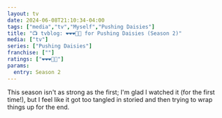 ```yaml
---
layout: tv
date: 2024-06-08T21:10:34-04:00
tags: ["media","tv","Myself","Pushing Daisies"]
title: "📺 tvblog: ❤️❤️❤️🖤🖤 for Pushing Daisies (Season 2)"
media: ["tv"]
series: ["Pushing Daisies"]
franchise: [""]
ratings: ["❤️❤️❤️🖤🖤"]
params:
  entry: Season 2
---
```

This season isn't as strong as the first; I'm glad I watched it (for the first time!), but I feel like it got too tangled in storied and then trying to wrap things up for the end.
